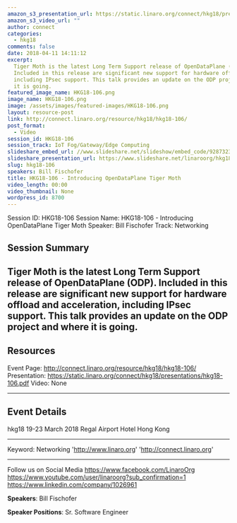 ```yaml
---
amazon_s3_presentation_url: https://static.linaro.org/connect/hkg18/presentations/hkg18-106.pdf
amazon_s3_video_url: ""
author: connect
categories:
  - hkg18
comments: false
date: 2018-04-11 14:11:12
excerpt:
  Tiger Moth is the latest Long Term Support release of OpenDataPlane (ODP).
  Included in this release are significant new support for hardware offload and acceleration,
  including IPsec support. This talk provides an update on the ODP project and where
  it is going.
featured_image_name: HKG18-106.png
image_name: HKG18-106.png
image: /assets/images/featured-images/HKG18-106.png
layout: resource-post
link: http://connect.linaro.org/resource/hkg18/hkg18-106/
post_format:
  - Video
session_id: HKG18-106
session_track: IoT Fog/Gateway/Edge Computing
slideshare_embed_url: //www.slideshare.net/slideshow/embed_code/92873238
slideshare_presentation_url: https://www.slideshare.net/linaroorg/hkg18106-introducing-opendataplane-tiger-moth-92873238
slug: hkg18-106
speakers: Bill Fischofer
title: HKG18-106 - Introducing OpenDataPlane Tiger Moth
video_length: 00:00
video_thumbnail: None
wordpress_id: 8700
---
```


Session ID: HKG18-106
Session Name: HKG18-106 - Introducing OpenDataPlane Tiger Moth
Speaker: Bill Fischofer
Track: Networking

## Session Summary

## Tiger Moth is the latest Long Term Support release of OpenDataPlane (ODP). Included in this release are significant new support for hardware offload and acceleration, including IPsec support. This talk provides an update on the ODP project and where it is going.

## Resources

Event Page: http://connect.linaro.org/resource/hkg18/hkg18-106/
Presentation: https://static.linaro.org/connect/hkg18/presentations/hkg18-106.pdf
Video: None

---

## Event Details

hkg18
19-23 March 2018
Regal Airport Hotel Hong Kong

---

Keyword: Networking
'http://www.linaro.org'
'http://connect.linaro.org'

---

Follow us on Social Media
https://www.facebook.com/LinaroOrg
https://www.youtube.com/user/linaroorg?sub_confirmation=1
https://www.linkedin.com/company/1026961

**Speakers**: Bill Fischofer

**Speaker Positions**: Sr. Software Engineer
